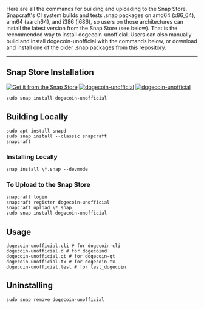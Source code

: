 Here are all the commands for building and uploading to the Snap Store. Snapcraft's CI system builds and tests .snap packages on amd64 (x86_64), arm64 (aarch64), and i386 (i686), so users on those architectures can install the latest version from the Snap Store (see below). That is the recommended way to install dogecoin-unofficial. Users can also manually build and install dogecoin-unofficial with the commands below, or download and install one of the older .snap packages from this repository.

---

## Snap Store Installation
[![Get it from the Snap Store](https://snapcraft.io/static/images/badges/en/snap-store-black.svg)](https://snapcraft.io/dogecoin-unofficial)
[![dogecoin-unofficial](https://snapcraft.io/dogecoin-unofficial/badge.svg)](https://snapcraft.io/dogecoin-unofficial) [![dogecoin-unofficial](https://snapcraft.io/dogecoin-unofficial/trending.svg?name=0)](https://snapcraft.io/dogecoin-unofficial)
```
sudo snap install dogecoin-unofficial
```

## Building Locally
```
sudo apt install snapd
sudo snap install --classic snapcraft
snapcraft
```

### Installing Locally
```
snap install \*.snap --devmode
```

### To Upload to the Snap Store
```
snapcraft login
snapcraft register dogecoin-unofficial
snapcraft upload \*.snap
sudo snap install dogecoin-unofficial
```

## Usage
```
dogecoin-unofficial.cli # for dogecoin-cli
dogecoin-unofficial.d # for dogecoind
dogecoin-unofficial.qt # for dogecoin-qt
dogecoin-unofficial.tx # for dogecoin-tx
dogecoin-unofficial.test # for test_dogecoin
```

## Uninstalling
```
sudo snap remove dogecoin-unofficial
```
